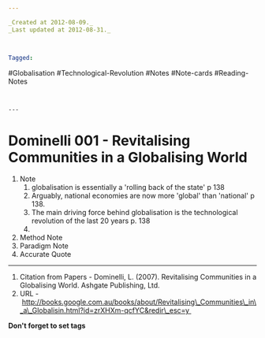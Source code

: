 ```yaml
---

_Created at 2012-08-09._
_Last updated at 2012-08-31._



Tagged: 
```
#Globalisation #Technological-Revolution #Notes #Note-cards #Reading-Notes
```


---
```


# Dominelli 001 - Revitalising Communities in a Globalising World


1.  Note
    1.  globalisation is essentially a 'rolling back of the state' p 138
    2.  Arguably, national economies are now more 'global' than 'national' p 138.
    3.  The main driving force behind globalisation is the technological revolution of the last 20 years p. 138
    4.  
2.  Method Note
3.  Paradigm Note
4.  Accurate Quote

* * *

1.  Citation from Papers - Dominelli, L. (2007). Revitalising Communities in a Globalising World. Ashgate Publishing, Ltd.
2.  URL - http://books.google.com.au/books/about/Revitalising\_Communities\_in\_a\_Globalisin.html?id=zrXHXm-qcfYC&redir\_esc=y 

**Don't forget to set tags**

